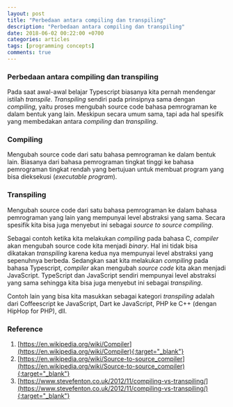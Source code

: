 ```yaml
---
layout: post
title: "Perbedaan antara compiling dan transpiling"
description: "Perbedaan antara compiling dan transpiling"
date: 2018-06-02 00:22:00 +0700
categories: articles
tags: [programming concepts]
comments: true
---
```

### Perbedaan antara compiling dan transpiling

Pada saat awal-awal belajar Typescript biasanya kita pernah mendengar istilah *transpile*. *Transpiling* sendiri pada prinsipnya sama dengan *compiling*, yaitu proses mengubah source code bahasa pemrograman ke dalam bentuk yang lain. Meskipun secara umum sama, tapi ada hal spesifik yang membedakan antara *compiling* dan *transpiling*. 

### Compiling

Mengubah source code dari satu bahasa pemrograman ke dalam bentuk lain. Biasanya dari bahasa pemrograman tingkat tinggi ke bahasa pemrograman tingkat rendah yang bertujuan untuk membuat program yang bisa dieksekusi (*executable program*).

### Transpiling

Mengubah source code dari satu bahasa pemrograman ke dalam bahasa pemrograman yang lain yang mempunyai level abstraksi yang sama. Secara spesifik kita bisa juga menyebut ini sebagai *source to source compiling*.

Sebagai contoh ketika kita melakukan *compiling* pada bahasa C, *compiler* akan mengubah source code kita menjadi *binary*. Hal ini tidak bisa dikatakan *transpiling* karena kedua nya mempunyai level abstraksi yang sepenuhnya berbeda. Sedangkan saat kita melakukan *compiling* pada bahasa Typescript, *compiler* akan mengubah *source code* kita akan menjadi JavaScript. TypeScript dan JavaScript sendiri mempunyai level abstraksi yang sama sehingga kita bisa juga menyebut ini sebagai *transpiling*.

Contoh lain yang bisa kita masukkan sebagai kategori *transpiling* adalah dari Coffeescript ke JavaScript, Dart ke JavaScript, PHP ke C++ (dengan HipHop for PHP), dll.

### Reference

1. [https://en.wikipedia.org/wiki/Compiler](https://en.wikipedia.org/wiki/Compiler){:target="_blank"}
2. [https://en.wikipedia.org/wiki/Source-to-source_compiler](https://en.wikipedia.org/wiki/Source-to-source_compiler){:target="_blank"}
3. [https://www.stevefenton.co.uk/2012/11/compiling-vs-transpiling/](https://www.stevefenton.co.uk/2012/11/compiling-vs-transpiling/){:target="_blank"}